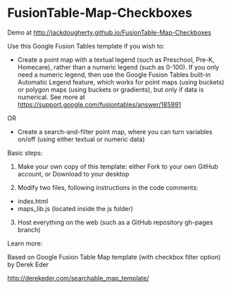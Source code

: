 FusionTable-Map-Checkboxes
==========================
Demo at http://jackdougherty.github.io/FusionTable-Map-Checkboxes

Use this Google Fusion Tables template if you wish to:
- Create a point map with a textual legend (such as Preschool, Pre-K, Homecare), rather than a numeric legend (such as 0-100). If you only need a numeric legend, then use the Google Fusion Tables built-in Automatic Legend feature, which works for point maps (using buckets) or polygon maps (using buckets or gradients), but only if data is numerical. See more at https://support.google.com/fusiontables/answer/185991

OR

- Create a search-and-filter point map, where you can turn variables on/off (using either textual or numeric data)

Basic steps:

1) Make your own copy of this template: either Fork to your own GitHub account, or Download to your desktop

2) Modify two files, following instructions in the code comments:
- index.html
- maps_lib.js (located inside the js folder)

3) Host everything on the web (such as a GitHub repository gh-pages branch)

Learn more:

Based on Google Fusion Table Map template (with checkbox filter option) by Derek Eder

http://derekeder.com/searchable_map_template/
